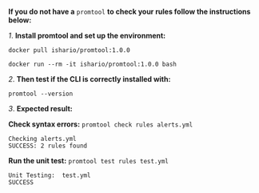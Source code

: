 **If you do not have a** `promtool` **to check your rules follow the instructions below:**

*1*. **Install promtool and set up the environment:**

`docker pull ishario/promtool:1.0.0`

`docker run --rm -it ishario/promtool:1.0.0 bash`


*2*. **Then test if the CLI is correctly installed with:**

`promtool --version`

*3*. **Expected result:**

**Check syntax errors:** `promtool check rules alerts.yml`

    Checking alerts.yml
    SUCCESS: 2 rules found

**Run the unit test:** `promtool test rules test.yml`

    Unit Testing:  test.yml
    SUCCESS
